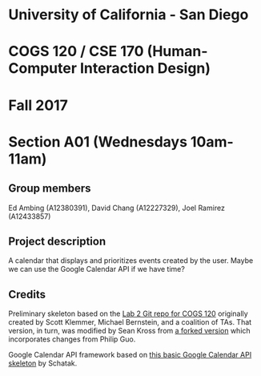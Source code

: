 # University of California - San Diego
# COGS 120 / CSE 170 (Human-Computer Interaction Design)
# Fall 2017
# Section A01 (Wednesdays 10am-11am)

## Group members

Ed Ambing (A12380391), David Chang (A12227329), Joel Ramirez (A12433857)

## Project description

A calendar that displays and prioritizes events created by the user. Maybe we can use the Google Calendar API if we have time?

## Credits

Preliminary skeleton based on the [Lab 2 Git repo for COGS 120](https://github.com/intro-hci-ucsd/lab2) originally created by Scott Klemmer, Michael Bernstein, and a coalition of TAs. That version, in turn, was modified by Sean Kross from [a forked version](https://github.com/pgbovine/lab2) which incorporates changes from Philip Guo.

Google Calendar API framework based on [this basic Google Calendar API skeleton](https://www.codeproject.com/Articles/986631/Google-Calendar-API-with-JavaScript) by Schatak.
